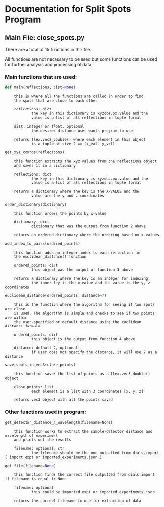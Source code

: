 # Documentation for Split Spots Program

## Main File: close_spots.py

There are a total of 15 functions in this file.

All functions are not necessary to be used but some functions can be used for
further analysis and processing of data.

### Main functions that are used:
  
```python
def main(reflections, dist=None)  
```

        this is where all the functions are called in order to find
        the spots that are close to each other

        reflections: dict
                the key in this dictionary is xyzobs.px.value and the
                value is a list of all reflections in tuple format

        dist: integer or float, optional
                the desired distance user wants program to use

        returns flex.vec2_double() where each element in this object
                is a tuple of size 2 => (x_val, y_val)

```python
get_xyz_coords(reflections)
```

        this function extracts the xyz values from the reflections object
        and saves it in a dictionary
        
        reflections: dict
                the key in this dictionary is xyzobs.px.value and the
                value is a list of all reflections in tuple format

        returns a dictionary where the key is the X-VALUE and the
                value are the y and z coordinates

```python
order_dictionary(dictionary)
```

        this function orders the points by x-value

        dictionary: dict
                dictionary that was the output from function 2 above

        returns an ordered dictionary where the ordering based on x-values

```python
add_index_to_pairs(ordered_points)
```
        
        this function adds an integer index to each reflection for
        the euclidean_distance() function 

        ordered_points: dict
                this object was the output of function 3 above

        returns a dictionary where the key is an integer for indexing,
                the inner key is the x-value and the value is the y, z coordinates

```python
euclidean_distance(ordered_points, distance=7)
```

        this is the function where the algorithm for seeing if two spots are close
        is used. The algorithm is simple and checks to see if two points are within
        the user-specified or default distance using the euclidean distance formula

        ordered_points: dict
                this object is the output from function 4 above
        
        distance: default 7, optional
                if user does not specify the distance, it will use 7 as a distance

```python
save_spots_in_vec3(close_points)
```
        this function saves the list of points as a flex.vec3_double() object

        close_points: list
                each element is a list with 3 coordinates [x, y, z]

        returns vec3 object with all the points saved

### Other functions used in program:

```python
get_detector_distance_n_wavelength(filename=None)
```
        this function works to extract the sample-detector distance and wavelength of experiment
        and prints out the results

        filename: optional, str
                the filename should be the one outputted from dials.import ( import.expt or imported_experiments.json )

```python
get_file(filename=None)
```

        this function finds the correct file outputted from dials.import if filename is equal to None

        filename: optional
                this could be imported.expt or imported_experiments.json

        returns the correct filename to use for extraction of data

```python
``` 

